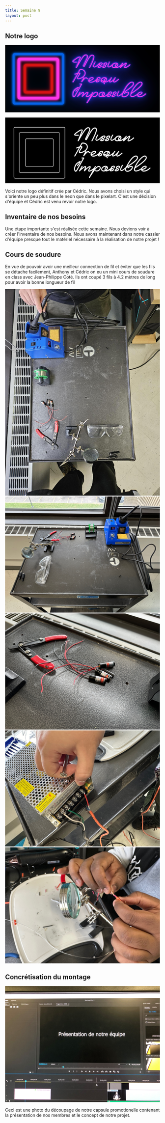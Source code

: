 ```yaml
---
title: Semaine 9
layout: post
---
```


## Notre logo
![logo](../medias/logo_regular.png)


![logo](../medias/logo_white_black.png)

Voici notre logo définitif crée par Cédric. Nous avons choisi un style qui s'oriente un peu plus dans le neon que dans le pixelart. C'est une décision d'équipe et Cédric est venu revoir notre logo.

## Inventaire de nos besoins
Une étape importante s'est réalisée cette semaine. Nous devions voir à créer l'inventaire de nos besoins. Nous avons maintenant dans notre cassier d'équipe presque tout le matériel nécessaire à la réalisation de notre projet !

## Cours de soudure
En vue de pouvoir avoir une meilleur connection de fil et éviter que les fils se détache facilement, Anthony et Cédric on eu un mini cours de soudure en class avec Jean-Philippe Coté. Ils ont coupé 3 fils à 4.2 mètres de long pour avoir la bonne longueur de fil

![sourdure1](../medias/soudure.png)
![soudure2](../medias/sem_9_cedric/IMG_3010.jpg)
![soudure3](../medias/sem_9_cedric/IMG_3011.JPG)
![soudure4](../medias/sem_9_cedric/IMG_3012.JPG)
![soudure5](../medias/sem_9_cedric/IMG_3016.JPG)

## Concrétisation du montage

![montage](../medias/montage.jpg)

Ceci est une photo du découpage de notre capsule promotionelle contenant la présentation de nos membres et le concept de notre projet.






